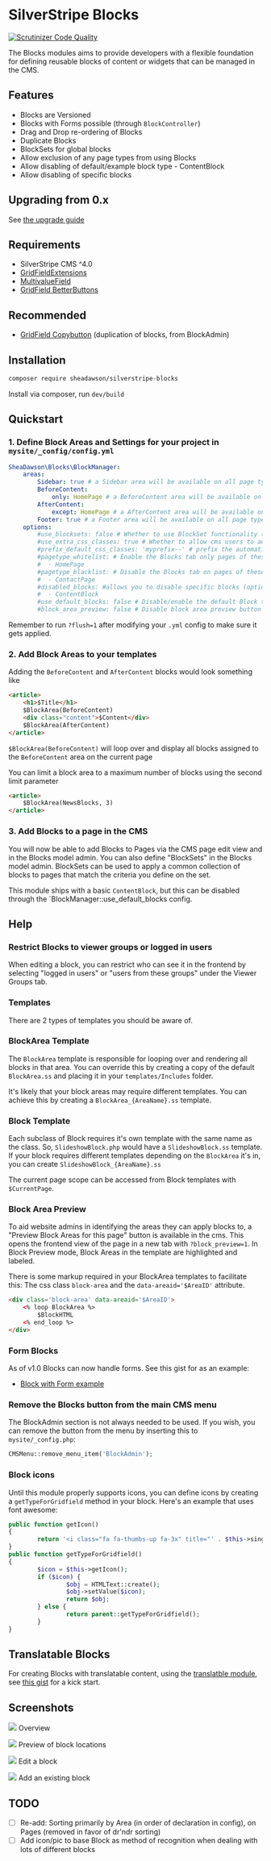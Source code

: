 # SilverStripe Blocks

[![Scrutinizer Code Quality](https://scrutinizer-ci.com/g/sheadawson/silverstripe-blocks/badges/quality-score.png?b=master)](https://scrutinizer-ci.com/g/sheadawson/silverstripe-blocks/?branch=master)

The Blocks modules aims to provide developers with a flexible foundation for defining reusable blocks of content or widgets that can be managed in the CMS.

## Features

* Blocks are Versioned
* Blocks with Forms possible (through `BlockController`)
* Drag and Drop re-ordering of Blocks
* Duplicate Blocks
* BlockSets for global blocks
* Allow exclusion of any page types from using Blocks
* Allow disabling of default/example block type - ContentBlock
* Allow disabling of specific blocks


## Upgrading from 0.x

See [the upgrade guide](docs/upgrading.md)

## Requirements

* SilverStripe CMS ^4.0
* [GridFieldExtensions](https://github.com/silverstripe-australia/silverstripe-gridfieldextensions)
* [MultivalueField](https://github.com/nyeholt/silverstripe-multivaluefield)
* [GridField BetterButtons](https://github.com/unclecheese/silverstripe-gridfield-betterbuttons)

## Recommended
* [GridField Copybutton](https://github.com/unisolutions/silverstripe-copybutton) (duplication of blocks, from BlockAdmin)

## Installation

```sh
composer require sheadawson/silverstripe-blocks
```

Install via composer, run `dev/build`

## Quickstart

### 1. Define Block Areas and Settings for your project in `mysite/_config/config.yml`

``` yml
SheaDawson\Blocks\BlockManager:
	areas:
		Sidebar: true # a Sidebar area will be available on all page types
		BeforeContent:
			only: HomePage # a BeforeContent area will be available only on HomePage page types
		AfterContent:
			except: HomePage # a AfterContent area will be available on all page types except HomePage
		Footer: true # a Footer area will be available on all page types
	options:
		#use_blocksets: false # Whether to use BlockSet functionality (default if undeclared: true)
		#use_extra_css_classes: true # Whether to allow cms users to add extra css classes to blocks (default if undeclared: false)
		#prefix_default_css_classes: 'myprefix--' # prefix the automatically generated CSSClasses based on class name (default if undeclared: false)
		#pagetype_whitelist: # Enable the Blocks tab only pages of these types (optional)
		#  - HomePage
		#pagetype_blacklist: # Disable the Blocks tab on pages of these types (optional)
		#  - ContactPage
		#disabled_blocks: #allows you to disable specific blocks (optional)
		#  - ContentBlock
		#use_default_blocks: false # Disable/enable the default Block types (ContentBlock) (default if undeclared: true)
		#block_area_preview: false # Disable block area preview button in CMS (default if undeclared: true)
```

Remember to run `?flush=1` after modifying your `.yml` config to make sure it gets applied.

### 2. Add Block Areas to your templates

Adding the `BeforeContent` and `AfterContent` blocks would look something like

```html
<article>
	<h1>$Title</h1>
	$BlockArea(BeforeContent)
	<div class="content">$Content</div>
	$BlockArea(AfterContent)
</article>
```

`$BlockArea(BeforeContent)` will loop over and display all blocks assigned to the `BeforeContent` area on the current page

You can limit a block area to a maximum number of blocks using the second limit parameter

```html
<article>
	$BlockArea(NewsBlocks, 3)
</article>
```

### 3. Add Blocks to a page in the CMS

You will now be able to add Blocks to Pages via the CMS page edit view and in the Blocks model admin. You can also define
"BlockSets" in the Blocks model admin. BlockSets can be used to apply a common collection of blocks to pages that match the criteria you define on the set.

This module ships with a basic `ContentBlock`, but this can be disabled through the `BlockManager::use_default_blocks config.


## Help


### Restrict Blocks to viewer groups or logged in users

When editing a block, you can restrict who can see it in the frontend by selecting "logged in users" or "users from these groups" under the Viewer Groups tab.

### Templates

There are 2 types of templates you should be aware of.

### BlockArea Template

The `BlockArea` template is responsible for looping over and rendering all blocks in that area. You can override this by
creating a copy of the default `BlockArea.ss` and placing it in your `templates/Includes` folder.

It's likely that your block areas may require different templates. You can achieve this by creating a `BlockArea_{AreaName}.ss` template.

### Block Template

Each subclass of Block requires it's own template with the same name as the class. So, `SlideshowBlock.php` would have a
`SlideshowBlock.ss` template. If your block requires different templates depending on the `BlockArea` it's in, you can
create `SlideshowBlock_{AreaName}.ss`

The current page scope can be accessed from Block templates with `$CurrentPage`.

### Block Area Preview

To aid website admins in identifying the areas they can apply blocks to, a "Preview Block Areas for this page" button
is available in the cms. This opens the frontend view of the page in a new tab with `?block_preview=1`.
In Block Preview mode, Block Areas in the template are highlighted and labeled.

There is some markup required in your BlockArea templates to facilitate this: The css class `block-area` and the
`data-areaid='$AreaID'` attribute.

```html
<div class='block-area' data-areaid='$AreaID'>
	<% loop BlockArea %>
		$BlockHTML
	<% end_loop %>
</div>
```

### Form Blocks

As of v1.0 Blocks can now handle forms. See this gist for as an example:

* [Block with Form example](https://gist.github.com/sheadawson/e584b0771f6b124701b4)

### Remove the Blocks button from the main CMS menu

The BlockAdmin section is not always needed to be used. If you wish, you can remove the button from the menu by inserting this to `mysite/_config.php`:

``` php
CMSMenu::remove_menu_item('BlockAdmin');
```

### Block icons

Until this module properly supports icons, you can define icons by creating a `getTypeForGridfield` method in your block.
Here's an example that uses font awesome:


```php
public function getIcon()
{
		return '<i class="fa fa-thumbs-up fa-3x" title="' . $this->singular_name() . '" aria-hidden="true"></i>';
}
public function getTypeForGridfield()
{
		$icon = $this->getIcon();
		if ($icon) {
				$obj = HTMLText::create();
				$obj->setValue($icon);
				return $obj;
		} else {
				return parent::getTypeForGridfield();
		}
}
```

## Translatable Blocks

For creating Blocks with translatable content, using the [translatble module](https://github.com/silverstripe/silverstripe-translatable), see [this gist](https://gist.github.com/thezenmonkey/6e6730023af553f12e3ab762ace3b08a) for a kick start.

## Screenshots

![](docs/images/overview-1.0.png)
Overview

![](docs/images/preview-1.0.png)
Preview of block locations

![](docs/images/edit-1.0.png)
Edit a block

![](docs/images/existing-1.0.png)
Add an existing block

## TODO

- [ ] Re-add: Sorting primarily by Area (in order of declaration in config), on Pages (removed in favor of dr'ndr sorting)
- [ ] Add icon/pic to base Block as method of recognition when dealing with lots of different blocks
